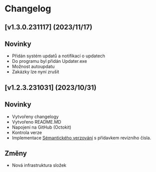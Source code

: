 # Changelog

## [v1.3.0.231117] (2023/11/17)


## Novinky
* Přidán systém updatů a notifikací o updatech
* Do programu byl přidán Updater.exe
* Možnost autoupdatu
* Zakázky lze nyní zrušit


## [v1.2.3.231031] (2023/10/31)


## Novinky
* Vytvořeny changelogy
* Vytvořeno README.MD
* Napojení na GitHub (Octokit)
* Kontrola verze
* Implementace [Sémantického verzování](https://semver.org/) s přídavkem revizního čísla.

## Změny
* Nová infrastruktura složek

